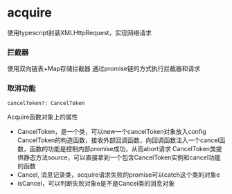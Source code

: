 # acquire
使用typescript封装XMLHttpRequest，实现网络请求

### 拦截器
使用双向链表+Map存储拦截器
通过promise链的方式执行拦截器和请求

### 取消功能
````javascipt
cancelToken?: CancelToken
````
Acquire函数对象上的属性

- CancelToken，是一个类，可以new一个cancelToken对象放入config
  CancelToken的构造函数，接收外部回调函数，向回调函数注入一个cancel函数，函数的功能是控制内部promise成功，从而abort请求
  CancelToken类提供静态方法source，可以直接拿到一个包含CancelToken实例和cancel功能的函数
- Cancel, 消息记录类，acquire请求失败的promise可以catch这个类的对象e
- isCancel，可以判断失败对象e是不是Cancel类的消息对象
